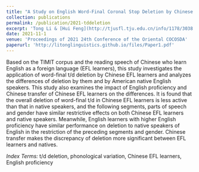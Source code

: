 ```yaml
---
title: "A Study on English Word-Final Coronal Stop Deletion by Chinese EFL Learners"
collection: publications
permalink: /publication/2021-tddeletion
excerpt: 'Tong Li & [Hui Feng](http://tjusfl.tju.edu.cn/info/1178/3038.htm).'
date: 2021-11-1
venue: 'Proceedings of 2021 24th Conference of the Oriental COCOSDA'
paperurl: 'http://litonglinguistics.github.io/files/Paper1.pdf'
---
```


Based on the TIMIT corpus and the reading speech of Chinese who learn English as a foreign language (EFL learners), this study investigates the application of word-final t/d deletion by Chinese EFL learners and analyzes the differences of deletion by them and by American native English speakers. This study also examines the impact of English proficiency and Chinese transfer of Chinese EFL learners on the differences. It is found that the overall deletion of word-final t/d in Chinese EFL learners is less active than that in native speakers, and the following segments, parts of speech and gender have similar restrictive effects on both Chinese EFL learners and native speakers. Meanwhile, English learners with higher English proficiency have similar performance on deletion to native speakers of English in the restriction of the preceding segments and gender. Chinese transfer makes the discrepancy of deletion more significant between EFL learners and natives.

*Index Terms:* t/d deletion, phonological variation, Chinese EFL learners, English proficiency
